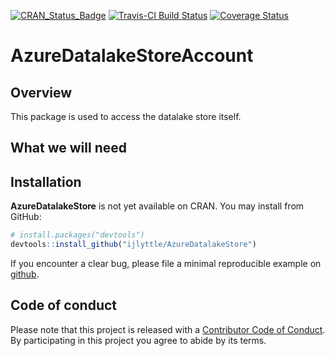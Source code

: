 
<!-- README.md is generated from README.Rmd. Please edit that file -->
[![CRAN\_Status\_Badge](http://www.r-pkg.org/badges/version/AzureDatalakeStore)](https://cran.r-project.org/package=AzureDatalakeStore) [![Travis-CI Build Status](https://travis-ci.org/ijlyttle/AzureDatalakeStore.svg?branch=master)](https://travis-ci.org/ijlyttle/AzureDatalakeStore) [![Coverage Status](https://img.shields.io/codecov/c/github/ijlyttle/AzureDatalakeStore/master.svg)](https://codecov.io/github/ijlyttle/AzureDatalakeStore?branch=master)

AzureDatalakeStoreAccount
=========================

Overview
--------

This package is used to access the datalake store itself.

What we will need
-----------------

Installation
------------

**AzureDatalakeStore** is not yet available on CRAN. You may install from GitHub:

``` r
# install.packages("devtools")
devtools::install_github("ijlyttle/AzureDatalakeStore")
```

If you encounter a clear bug, please file a minimal reproducible example on [github](https://github.com/ijlyttle/AzureDatalakeStore/issues).

Code of conduct
---------------

Please note that this project is released with a [Contributor Code of Conduct](CONDUCT.md). By participating in this project you agree to abide by its terms.
